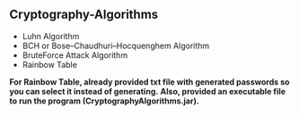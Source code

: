 ## Cryptography-Algorithms

- Luhn Algorithm
- BCH or Bose–Chaudhuri–Hocquenghem Algorithm
- BruteForce Attack Algorithm
- Rainbow Table

**For Rainbow Table, already provided txt file with generated passwords so you can select it instead of generating.**
**Also, provided an executable file to run the program (CryptographyAlgorithms.jar).**
